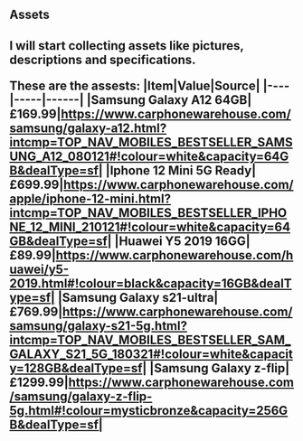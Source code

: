 <h2>Assets<h2>

 I will start collecting assets like pictures, descriptions and specifications.

These are the assests:
|Item|Value|Source|
|----|-----|------|
|Samsung Galaxy A12 64GB|£169.99|https://www.carphonewarehouse.com/samsung/galaxy-a12.html?intcmp=TOP_NAV_MOBILES_BESTSELLER_SAMSUNG_A12_080121#!colour=white&capacity=64GB&dealType=sf|
|Iphone 12 Mini 5G Ready|£699.99|https://www.carphonewarehouse.com/apple/iphone-12-mini.html?intcmp=TOP_NAV_MOBILES_BESTSELLER_IPHONE_12_MINI_210121#!colour=white&capacity=64GB&dealType=sf|
|Huawei Y5 2019 16GG|£89.99|https://www.carphonewarehouse.com/huawei/y5-2019.html#!colour=black&capacity=16GB&dealType=sf|
|Samsung Galaxy s21-ultra|£769.99|https://www.carphonewarehouse.com/samsung/galaxy-s21-5g.html?intcmp=TOP_NAV_MOBILES_BESTSELLER_SAM_GALAXY_S21_5G_180321#!colour=white&capacity=128GB&dealType=sf|
|Samsung Galaxy z-flip|£1299.99|https://www.carphonewarehouse.com/samsung/galaxy-z-flip-5g.html#!colour=mysticbronze&capacity=256GB&dealType=sf|

